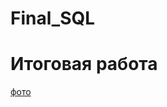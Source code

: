 # Final_SQL

# Итоговая работа 

[фото](https://github.com/Korchunov/Final_SQL/blob/test/DB/%D0%A1%D0%BD%D0%B8%D0%BC%D0%BE%D0%BA2.PNG)
